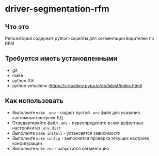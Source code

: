 # driver-segmentation-rfm

## Что это
Репозиторий содержит python-скрипты для сегментации водителей по RFM

## Требуется иметь установленными
* git
* make
* python 3.8
* python virtualenv (https://virtualenv.pypa.io/en/latest/index.html)

## Как использовать
* Выполните `make .env` - содаст пустой `.env` файл для указания кастомных настроек БД
* Отредактируйте файл `.env` - переопределите в нем дефолтные настройки из `.env.dist`
* Выполните `make install` - установятся зависимости
* Выполните `make config` - выполнится проверка текущих настроек конфигурации
* Выполните `make run` - запустится сегментация
